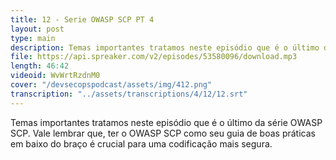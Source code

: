 ```yaml
---
title: 12 - Serie OWASP SCP PT 4
layout: post
type: main
description: Temas importantes tratamos neste episódio que é o último da série OWASP SCP. Vale lembrar que, ter o OWASP SCP como seu guia de boas práticas em baixo do braço é crucial para uma codificação mais segura.
file: https://api.spreaker.com/v2/episodes/53580096/download.mp3
length: 46:42
videoid: WvWrtRzdnM0
cover: "/devsecopspodcast/assets/img/412.png"
transcription: "../assets/transcriptions/4/12/12.srt"
---
```


Temas importantes tratamos neste episódio que é o último da série OWASP SCP. Vale lembrar que, ter o OWASP SCP como seu guia de boas práticas em baixo do braço é crucial para uma codificação mais segura.